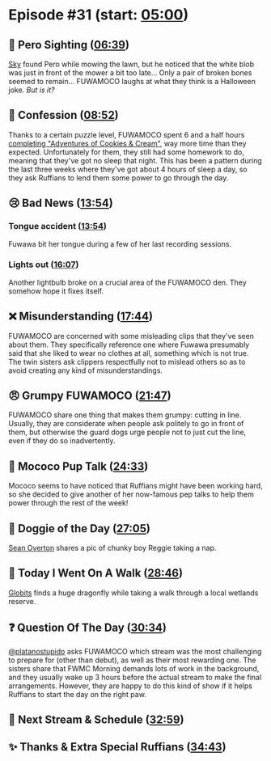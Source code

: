 # Episode #31 (start: [05:00](https://youtu.be/f270ObaKNZw?t=05m00s))

## 👀 Pero Sighting ([06:39](https://youtu.be/f270ObaKNZw?t=06m39s))

[Sky](https://twitter.com/Skylanderspizza/status/1703504111600115713) found Pero while mowing the lawn, but he noticed that the white blob was just in front of the mower a bit too late… Only a pair of broken bones seemed to remain… FUWAMOCO laughs at what they think is a Halloween joke. *But is it?*

## 🙊 Confession ([08:52](https://youtu.be/f270ObaKNZw?t=08m52s))

Thanks to a certain puzzle level, FUWAMOCO spent 6 and a half hours [completing "Adventures of Cookies & Cream"](https://youtu.be/ZK7hNUALkvI), way more time than they expected. Unfortunately for them, they still had some homework to do, meaning that they've got no sleep that night. This has been a pattern during the last three weeks where they've got about 4 hours of sleep a day, so they ask Ruffians to lend them some power to go through the day.

## 😢 Bad News ([13:54](https://youtu.be/f270ObaKNZw?t=13m54s))

### Tongue accident ([13:54](https://youtu.be/f270ObaKNZw?t=13m54s))

Fuwawa bit her tongue during a few of her last recording sessions.

### Lights out ([16:07](https://youtu.be/f270ObaKNZw?t=16m07s))

Another lightbulb broke on a crucial area of the FUWAMOCO den. They somehow hope it fixes itself.

## ❌ Misunderstanding ([17:44](https://youtu.be/f270ObaKNZw?t=17m44s))

FUWAMOCO are concerned with some misleading clips that they've seen about them. They specifically reference one where Fuwawa presumably said that she liked to wear no clothes at all, something which is not true. The twin sisters ask clippers respectfully not to mislead others so as to avoid creating any kind of misunderstandings.

## 😠 Grumpy FUWAMOCO ([21:47](https://youtu.be/f270ObaKNZw?t=21m47s))

FUWAMOCO share one thing that makes them grumpy: cutting in line. Usually, they are considerate when people ask politely to go in front of them, but otherwise the guard dogs urge people not to just cut the line, even if they do so inadvertently.

## 📣 Mococo Pup Talk ([24:33](https://youtu.be/f270ObaKNZw?t=24m33s))

Mococo seems to have noticed that Ruffians might have been working hard, so she decided to give another of her now-famous pep talks to help them power through the rest of the week!

## 🐶 Doggie of the Day ([27:05](https://youtu.be/f270ObaKNZw?t=27m05s))

[Sean Overton](https://twitter.com/FangorrLoL/status/1709607950698889295) shares a pic of chunky boy Reggie taking a nap.

## 🚶 Today I Went On A Walk ([28:46](https://youtu.be/f270ObaKNZw?t=28m46s))

[Globits](https://twitter.com/Globitstg/status/1711653093488619625) finds a huge dragonfly while taking a walk through a local wetlands reserve.

## ❓ Question Of The Day ([30:34](https://youtu.be/f270ObaKNZw?t=30m34s))

[@platanostupido](https://twitter.com/platanostupido/status/1708833832580042988) asks FUWAMOCO which stream was the most challenging to prepare for (other than debut), as well as their most rewarding one. The sisters share that FWMC Morning demands lots of work in the background, and they usually wake up 3 hours before the actual stream to make the final arrangements. However, they are happy to do this kind of show if it helps Ruffians to start the day on the right paw.

## 📅 Next Stream & Schedule ([32:59](https://youtu.be/f270ObaKNZw?t=32m59s))

## ✨ Thanks & Extra Special Ruffians ([34:43](https://youtu.be/f270ObaKNZw?t=34m43s))
